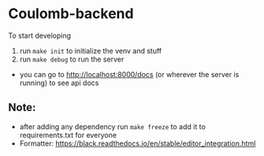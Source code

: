 # Coulomb-backend

To start developing
1. run `make init` to initialize the venv and stuff
2. run `make debug` to run the server
  * you can go to <http://localhost:8000/docs> (or wherever the server is running) to see api docs

## Note:
* after adding any dependency run `make freeze` to add it to requirements.txt for everyone
* Formatter: <https://black.readthedocs.io/en/stable/editor_integration.html>
